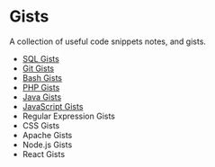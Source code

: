 # Gists

A collection of useful code snippets notes, and gists.

- [SQL Gists](SQL.md)
- [Git Gists](git.md)
- [Bash Gists](bash.md)
- [PHP Gists](php.md)
- [Java Gists](java.md)
- [JavaScript Gists](javascript.md)
- Regular Expression Gists
- CSS Gists
- Apache Gists
- Node.js Gists
- React Gists
